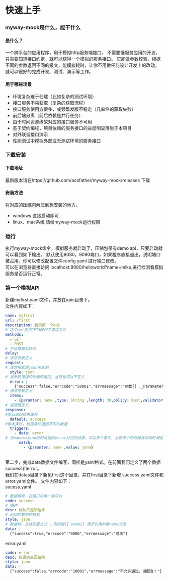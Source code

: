 # 快速上手
### myway-mock是什么，能干什么
#### 是什么？
一个跨平台的应用程序，用于模拟http服务端接口。
不需要懂服务应用的开发，只需要知道接口约定，就可以获得一个模拟的服务接口。
它能做参数校验，根据不同的参数返回不同的报文，能模拟耗时，让你不用做任何设计开发上的改动， 
就可以很好的完成开发、测试、演示等工作。
#### 用于哪些场景
* 环境复杂难于创建（比如复杂的测试环境）
* 接口服务不易获取（复杂的获取流程）
* 接口服务使用方很多，或频繁发版不稳定（几率性的获取失败）
* 前后端分离（前后依赖是并行任务）  
* 由于时间资源缘故对应的接口服务不可用
* 基于契约编程，项目依赖的服务接口的进度明显落后于本项目
* 对外联调接口演示
* 性能测试中模拟外部或无测试环境的服务接口

### 下载安装
#### 下载地址
最新版本请在https://github.com/aosfather/myway-mock/releases
下载
#### 安装方法
将对应的压缩包解压到想安装的地方。
* windows 直接启动即可
* linux、mac系统 请给myway-mock运行权限
### 运行
执行myway-mock命令，模拟服务就启动了，压缩包带有demo api，只要启动就可以看到如下输出。
默认使用8080，9090端口，如果程序直接退出，说明端口被占用。你可以修改配置文件config.yaml
进行端口修改。  
可以在浏览器直接访问 localhost:8080/helloworld?name=mike,进行检测看模拟服务是否运行正常。

### 第一个模拟API
新建myfirst.yaml文件，并放在apis目录下。  
文件内容如下：
```yaml
name: myfirst  
url: /first 
description: 我的第一个api
# 这个api支持GET和POST请求方式
methods:  
  - GET  
  - POST
# 不设置模拟耗时
delay:  
# 请求参数定义
request:
# 请求格式是json形式的    
  style: json  
# 当参数错误的时候的返回，当然也可以不定义
  error: |  
    {"success":false,"errcode":"50001","errmessage":"参数{{ ._Parameter}},校验错误 {{._Msg}}"}  
# 请求参数定义
  items:  
    - {paramter: name ,type: String ,length: 30,policy: Must,validator: }  
# 返回值定义
response:  
#默认返回结果编号  
  default: success  
#触发条件，根据条件返回不同的数据
  triggers:  
    - data: error 
# 当name==jone的时候返回error对应的结果。可以多个条件，当有多个的时候表示同时满足 
      match:  
        - {paramter: name ,value: jone} 



```
第二步，完成data数据文件编写，同样是yaml格式。在前面我们定义了两个数据success和error。  
我们在datas目录下新见first这个目录，并在first目录下新增 success.yaml文件和error.yaml文件。
文件内容如下：  
sucess.yaml    
```yaml
# 数据编号，在接口内唯一就可以
code: success
# 描述
desc: 成功的返回结果
# 返回的数据的格式
style: json
# 数据体，支持变量方式 ，例如用{{.name}} 表示引用参数name的值
data: |
  {"success":true,"errcode":"0000","errmessage":"成功"}
``` 
error.yaml  
```yaml
code: error
desc: 错误的返回结果
style: json
data: |
  {"success":false,"errcode":"10001","errmessage":"不允许通过，请配合！"}
```